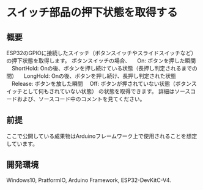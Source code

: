 # スイッチ部品の押下状態を取得する

## 概要
ESP32のGPIOに接続したスイッチ（ボタンスイッチやスライドスイッチなど）の押下状態を取得します。
ボタンスイッチの場合、
　On: ボタンを押した瞬間
　ShortHold: Onの後、ボタンを押し続けている状態（長押し判定されるまでの間）
　LongHold: Onの後、ボタンを押し続け、長押し判定された状態
　Release: ボタンを放した瞬間
　Off: ボタンが押されていない状態（ボタンスイッチとして何もされていない状態）
の状態を取得できます。
詳細はソースコードおよび、ソースコード中のコメントを見てください。

## 前提
ここで公開している成果物はArduinoフレームワーク上で使用されることを想定しています。

## 開発環境
Windows10, PratformIO, Arduino Framework, ESP32-DevKitC-V4.
